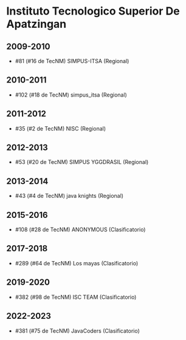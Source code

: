 # Instituto Tecnologico Superior De Apatzingan

## 2009-2010

- #81 (#16 de TecNM) SIMPUS-ITSA (Regional)

## 2010-2011

- #102 (#18 de TecNM) simpus_itsa (Regional)

## 2011-2012

- #35 (#2 de TecNM) NISC (Regional)

## 2012-2013

- #53 (#20 de TecNM) SIMPUS YGGDRASIL (Regional)

## 2013-2014

- #43 (#4 de TecNM) java knights (Regional)

## 2015-2016

- #108 (#28 de TecNM) ANONYMOUS (Clasificatorio)

## 2017-2018

- #289 (#64 de TecNM) Los mayas (Clasificatorio)

## 2019-2020

- #382 (#98 de TecNM) ISC TEAM (Clasificatorio)

## 2022-2023

- #381 (#75 de TecNM) JavaCoders (Clasificatorio)


